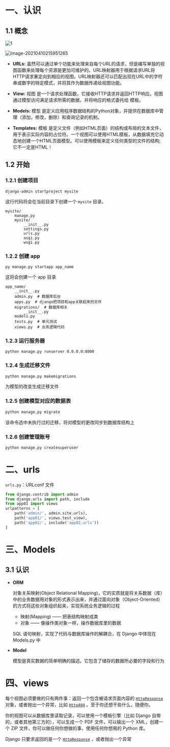 # 一、认识

## 1.1 概念

![1](https://mdn.mozillademos.org/files/13931/basic-django.png)

![image-20210410215951265](http://image.trouvaille0198.top/image-20210410215951265.png)

- **URLs:** 虽然可以通过单个功能来处理来自每个URL的请求，但是编写单独的视图函数来处理每个资源是更加可维护的。URL映射器用于根据请求URL将HTTP请求重定向到相应的视图。URL映射器还可以匹配出现在URL中的字符串或数字的特定模式，并将其作为数据传递给视图功能。
  
- **View:** 视图 是一个请求处理函数，它接收HTTP请求并返回HTTP响应。视图通过模型访问满足请求所需的数据，并将响应的格式委托给 模板。
  
- **Models:** 模型 是定义应用程序数据结构的Python对象，并提供在数据库中管理（添加，修改，删除）和查询记录的机制。
  
- **Templates:** 模板 是定义文件（例如HTML页面）的结构或布局的文本文件，用于表示实际内容的占位符。一个视图可以使用HTML模板，从数据填充它动态地创建一个HTML页面模型。可以使用模板来定义任何类型的文件的结构; 它不一定是HTML！

## 1.2 开始

### 1.2.1 创建项目

```shell
django-admin startproject mysite
```

这行代码将会在当前目录下创建一个 `mysite` 目录。

```
mysite/
    manage.py
    mysite/
        __init__.py
        settings.py
        urls.py
        asgi.py
        wsgi.py
```

### 1.2.2 创建 app

```shell
py manage.py startapp app_name
```

这将会创建一个 app 目录

```
app_name/
    __init__.py
    admin.py  # 数据库后台
    apps.py  # django把项目和app关联起来的文件
    migrations/  # 数据库相关
        __init__.py
    models.py
    tests.py  # 单元测试
    views.py  # 业务逻辑代码
```

### 1.2.3 运行服务器

```shell
python manage.py runserver 0.0.0.0:8000
```

### 1.2.4 生成迁移文件

```python
python manage.py makemigrations
```

为模型的改变生成迁移文件

### 1.2.5 创建模型对应的数据表

```python
python manage.py migrate
```

该命令选中未执行过的迁移，将对模型的更改同步到数据库结构上

### 1.2.6 创建管理账号

```python
python manage.py createsuperuser
```



# 二、urls

`urls.py`：URLconf 文件

```python
from django.contrib import admin
from django.urls import path, include
from app01 import views
urlpatterns = [
    path('admin/', admin.site.urls),
    path('app01/', views.test_view),
    path('app02/', include('app02.urls'))
]
```



# 三、Models

## 3.1 认识

- **ORM**

    对象关系映射(Object Relational Mapping)，它的实质就是将关系数据（库）中的业务数据用对象的形式表示出来，并通过面向对象（Object-Oriented）的方式将这些对象组织起来，实现系统业务逻辑的过程

    - 映射(Mapping) —— 把表结构映射成类
    - 对象 —— 像操作类对象一样，操作数据库里的数据

    SQL 语句映射，实现了代码与数据库操作的解耦合，在 Django 中体现在 Models.py 中

- **Model**

    模型是真实数据的简单明确的描述。它包含了储存的数据所必要的字段和行为

# 四、views

每个视图必须要做的只有两件事：返回一个包含被请求页面内容的 [`HttpResponse`](https://docs.djangoproject.com/zh-hans/3.2/ref/request-response/#django.http.HttpResponse) 对象，或者抛出一个异常，比如 [`Http404`](https://docs.djangoproject.com/zh-hans/3.2/topics/http/views/#django.http.Http404) 。至于你还想干些什么，随便你。

你的视图可以从数据库里读取记录，可以使用一个模板引擎（比如 Django 自带的，或者其他第三方的），可以生成一个 PDF 文件，可以输出一个 XML，创建一个 ZIP 文件，你可以做任何你想做的事，使用任何你想用的 Python 库。

Django 只要求返回的是一个 [`HttpResponse`](https://docs.djangoproject.com/zh-hans/3.2/ref/request-response/#django.http.HttpResponse) ，或者抛出一个异常